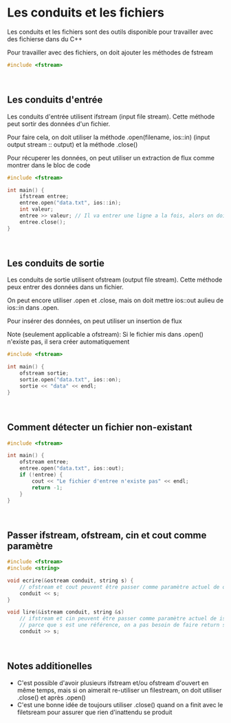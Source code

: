 # Les conduits et les fichiers
Les conduits et les fichiers sont des outils disponible pour travailler avec des fichierse dans du C++

Pour travailler avec des fichiers, on doit ajouter les méthodes de fstream
```cpp
#include <fstream>
```

<br>

## Les conduits d'entrée
Les conduits d'entrée utilisent ifstream (input file stream). Cette méthode peut sortir des données d'un fichier.

Pour faire cela, on doit utiliser la méthode .open(filename, ios::in) (input output stream :: output) et la méthode .close()

Pour récuperer les données, on peut utiliser un extraction de flux comme montrer dans le bloc de code

```cpp
#include <fstream>

int main() {
    ifstream entree;
    entree.open("data.txt", ios::in);
    int valeur;
    entree >> valeur; // Il va entrer une ligne a la fois, alors on doit faire 10 extraction de flux pour récuperer 10 lignes
    entree.close();
}
```

<br>

## Les conduits de sortie
Les conduits de sortie utilisent ofstream (output file stream). Cette méthode peux entrer des données dans un fichier.

On peut encore utiliser .open et .close, mais on doit mettre ios::out aulieu de ios::in dans .open.

Pour insérer des données, on peut utiliser un insertion de flux

Note (seulement applicable a ofstream): Si le fichier mis dans .open() n'existe pas, il sera créer automatiquement

```cpp
#include <fstream>

int main() {
    ofstream sortie;
    sortie.open("data.txt", ios::on);
    sortie << "data" << endl;
}
```

<br>

## Comment détecter un fichier non-existant
```cpp
#include <fstream>

int main() {
    ofstream entree;
    entree.open("data.txt", ios::out);
    if (!entree) {
        cout << "Le fichier d'entree n'existe pas" << endl;
        return -1;
    }
}
```

<br>

## Passer ifstream, ofstream, cin et cout comme paramètre
```cpp
#include <fstream>
#include <string>

void ecrire(&ostream conduit, string s) {
    // ofstream et cout peuvent être passer comme paramètre actuel de ostream
    conduit << s;
}

void lire(&istream conduit, string &s) 
    // ifstream et cin peuvent être passer comme paramètre actuel de istream
    // parce que s est une référence, on a pas besoin de faire return s pour que la fonction qui appelle lire ont le resultats
    conduit >> s;
```

<br>

## Notes additionelles
- C'est possible d'avoir plusieurs ifstream et/ou ofstream d'ouvert en même temps, mais si on aimerait re-utiliser un filestream, on doit utiliser .close() et après .open()
- C'est une bonne idée de toujours utiliser .close() quand on a finit avec le filetsream pour assurer que rien d'inattendu se produit

